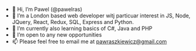 - 👋 Hi, I’m Pawel (@pawelras)
- 👀 I’m a London based web developer witj particuar interest in JS, Node, JQuery, React, Redux, SQL, Express and Python.
- 🌱 I’m currently also learning basics of C#, Java and PHP
- 💞️ I’m open to any new opportunities
- 📫 Please feel free to email me at pawraszkiewicz@gmail.com
